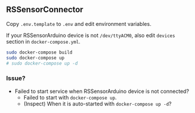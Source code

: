 
## RSSensorConnector

Copy `.env.template` to `.env` and edit environment variables.

If your RSSensorArduino device is not `/dev/ttyACM0`, also edit `devices` section in `docker-compose.yml`.

```sh
sudo docker-compose build
sudo docker-compose up
# sudo docker-compose up -d
```

### Issue?
- Failed to start service when RSSensorArduino device is not connected?
  - Failed to start with `docker-compose up`.
  - (Inspect) When it is auto-started with `docker-compose up -d`?
